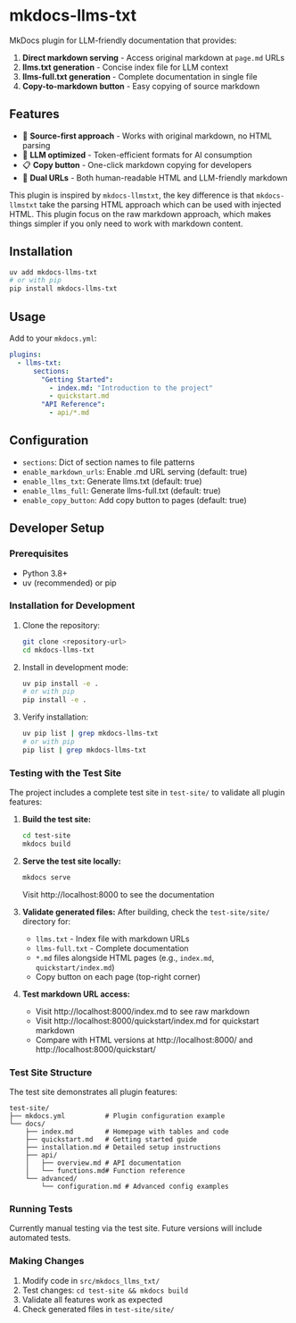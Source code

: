# mkdocs-llms-txt

MkDocs plugin for LLM-friendly documentation that provides:

1. **Direct markdown serving** - Access original markdown at `page.md` URLs
2. **llms.txt generation** - Concise index file for LLM context
3. **llms-full.txt generation** - Complete documentation in single file
4. **Copy-to-markdown button** - Easy copying of source markdown

## Features

- 🚀 **Source-first approach** - Works with original markdown, no HTML parsing
- 🤖 **LLM optimized** - Token-efficient formats for AI consumption
- 📋 **Copy button** - One-click markdown copying for developers
- 🔗 **Dual URLs** - Both human-readable HTML and LLM-friendly markdown

This plugin is inspired by `mkdocs-llmstxt`, the key difference is that `mkdocs-llmstxt` take the parsing HTML approach which can be used with injected HTML. This plugin focus on the raw markdown approach, which makes things simpler if you only need to work with markdown content.
## Installation

```bash
uv add mkdocs-llms-txt
# or with pip
pip install mkdocs-llms-txt
```


## Usage

Add to your `mkdocs.yml`:

```yaml
plugins:
  - llms-txt:
      sections:
        "Getting Started":
          - index.md: "Introduction to the project"
          - quickstart.md
        "API Reference":
          - api/*.md
```

## Configuration

- `sections`: Dict of section names to file patterns
- `enable_markdown_urls`: Enable .md URL serving (default: true)
- `enable_llms_txt`: Generate llms.txt (default: true)
- `enable_llms_full`: Generate llms-full.txt (default: true)
- `enable_copy_button`: Add copy button to pages (default: true)

## Developer Setup

### Prerequisites

- Python 3.8+
- uv (recommended) or pip

### Installation for Development

1. Clone the repository:
   ```bash
   git clone <repository-url>
   cd mkdocs-llms-txt
   ```

2. Install in development mode:
   ```bash
   uv pip install -e .
   # or with pip
   pip install -e .
   ```

3. Verify installation:
   ```bash
   uv pip list | grep mkdocs-llms-txt
   # or with pip
   pip list | grep mkdocs-llms-txt
   ```

### Testing with the Test Site

The project includes a complete test site in `test-site/` to validate all plugin features:

1. **Build the test site:**
   ```bash
   cd test-site
   mkdocs build
   ```

2. **Serve the test site locally:**
   ```bash
   mkdocs serve
   ```
   Visit http://localhost:8000 to see the documentation

3. **Validate generated files:**
   After building, check the `test-site/site/` directory for:
   - `llms.txt` - Index file with markdown URLs
   - `llms-full.txt` - Complete documentation
   - `*.md` files alongside HTML pages (e.g., `index.md`, `quickstart/index.md`)
   - Copy button on each page (top-right corner)

4. **Test markdown URL access:**
   - Visit http://localhost:8000/index.md to see raw markdown
   - Visit http://localhost:8000/quickstart/index.md for quickstart markdown
   - Compare with HTML versions at http://localhost:8000/ and http://localhost:8000/quickstart/

### Test Site Structure

The test site demonstrates all plugin features:

```
test-site/
├── mkdocs.yml          # Plugin configuration example
└── docs/
    ├── index.md        # Homepage with tables and code
    ├── quickstart.md   # Getting started guide
    ├── installation.md # Detailed setup instructions
    ├── api/
    │   ├── overview.md # API documentation
    │   └── functions.md# Function reference
    └── advanced/
        └── configuration.md # Advanced config examples
```

### Running Tests

Currently manual testing via the test site. Future versions will include automated tests.

### Making Changes

1. Modify code in `src/mkdocs_llms_txt/`
2. Test changes: `cd test-site && mkdocs build`
3. Validate all features work as expected
4. Check generated files in `test-site/site/`